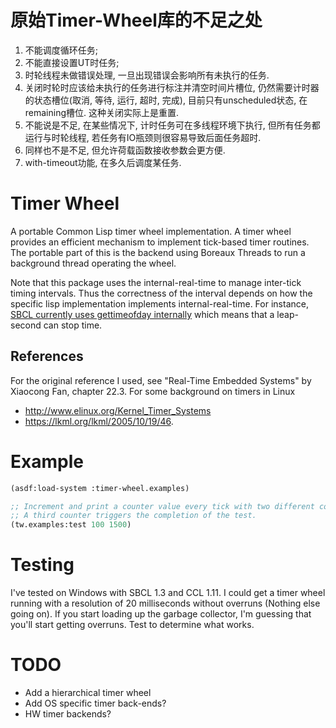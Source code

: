 # 原始Timer-Wheel库的不足之处
1. 不能调度循环任务;
2. 不能直接设置UT时任务;
3. 时轮线程未做错误处理, 一旦出现错误会影响所有未执行的任务.
4. 关闭时轮时应该给未执行的任务进行标注并清空时间片槽位, 仍然需要计时器的状态槽位(取消, 等待, 运行, 超时, 完成), 目前只有unscheduled状态, 在remaining槽位. 这种关闭实际上是重置.
5. 不能说是不足, 在某些情况下, 计时任务可在多线程环境下执行, 但所有任务都运行与时轮线程, 若任务有IO瓶颈则很容易导致后面任务超时.
6. 同样也不是不足, 但允许荷载函数接收参数会更方便.
7. with-timeout功能, 在多久后调度某任务.

# Timer Wheel
A portable Common Lisp timer wheel implementation.  A timer wheel provides an efficient mechanism to implement tick-based timer routines.  The portable part of this is the backend using Boreaux Threads to run a background thread operating the wheel.

Note that this package uses the internal-real-time to manage inter-tick timing intervals.  Thus the correctness of the interval depends on how the specific lisp implementation implements internal-real-time.  For instance, [SBCL currently uses gettimeofday internally](https://sourceforge.net/p/sbcl/mailman/message/35583449/) which means that a leap-second can stop time.

## References
For the original reference I used, see "Real-Time Embedded Systems" by Xiaocong Fan, chapter 22.3.
For some background on timers in Linux
- http://www.elinux.org/Kernel_Timer_Systems
- https://lkml.org/lkml/2005/10/19/46.

# Example
```lisp
(asdf:load-system :timer-wheel.examples)

;; Increment and print a counter value every tick with two different counters.
;; A third counter triggers the completion of the test.
(tw.examples:test 100 1500)
```

# Testing
I've tested on Windows with SBCL 1.3 and CCL 1.11.  I could get a timer wheel running with a resolution of 20 milliseconds without overruns (Nothing else going on).  If you start loading up the garbage collector, I'm guessing that you'll start getting overruns.  Test to determine what works.

# TODO
- Add a hierarchical timer wheel
- Add OS specific timer back-ends?
- HW timer backends?

